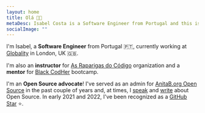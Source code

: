 ```yaml
---
layout: home
title: Olá 👋🏾
metaDesc: Isabel Costa is a Software Engineer from Portugal and this is her website.
socialImage: ""
---
```

I'm Isabel, a **Software Engineer** from Portugal 🇵🇹, currently working at [Globality](https://www.globality.com/) in London, UK 🇬🇧.

I'm also an **instructor** for [As Raparigas do Código](https://raparigasdocodigo.pt/) organization and a **mentor** for [Black CodHer](https://blackcodher.com/) bootcamp.

I'm an **Open Source advocate**! I've served as an admin for [AnitaB.org Open Source](https://github.com/anitab-org) in the past couple of years and, at times, I [speak](/talks) and [write](/posts) about Open Source. In early 2021 and 2022, I've been recognized as a [GitHub Star](https://stars.github.com/profiles/isabelcosta) ⭐.
